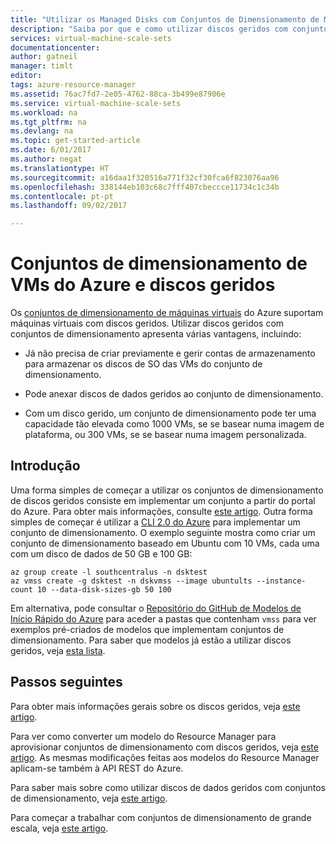 ```yaml
---
title: "Utilizar os Managed Disks com Conjuntos de Dimensionamento de Máquinas Virtuais do Azure | Microsoft Docs"
description: "Saiba por que e como utilizar discos geridos com conjuntos de dimensionamento de máquinas virtuais"
services: virtual-machine-scale-sets
documentationcenter: 
author: gatneil
manager: timlt
editor: 
tags: azure-resource-manager
ms.assetid: 76ac7fd7-2e05-4762-88ca-3b499e87906e
ms.service: virtual-machine-scale-sets
ms.workload: na
ms.tgt_pltfrm: na
ms.devlang: na
ms.topic: get-started-article
ms.date: 6/01/2017
ms.author: negat
ms.translationtype: HT
ms.sourcegitcommit: a16daa1f320516a771f32cf30fca6f823076aa96
ms.openlocfilehash: 338144eb103c68c7fff407cbeccce11734c1c34b
ms.contentlocale: pt-pt
ms.lasthandoff: 09/02/2017

---
```

# <a name="azure-vm-scale-sets-and-managed-disks"></a>Conjuntos de dimensionamento de VMs do Azure e discos geridos

Os [conjuntos de dimensionamento de máquinas virtuais](/azure/virtual-machine-scale-sets/) do Azure suportam máquinas virtuais com discos geridos. Utilizar discos geridos com conjuntos de dimensionamento apresenta várias vantagens, incluindo:

* Já não precisa de criar previamente e gerir contas de armazenamento para armazenar os discos de SO das VMs do conjunto de dimensionamento.

* Pode anexar discos de dados geridos ao conjunto de dimensionamento.

* Com um disco gerido, um conjunto de dimensionamento pode ter uma capacidade tão elevada como 1000 VMs, se se basear numa imagem de plataforma, ou 300 VMs, se se basear numa imagem personalizada.

## <a name="get-started"></a>Introdução

Uma forma simples de começar a utilizar os conjuntos de dimensionamento de discos geridos consiste em implementar um conjunto a partir do portal do Azure. Para obter mais informações, consulte [este artigo](./virtual-machine-scale-sets-portal-create.md). Outra forma simples de começar é utilizar a [CLI 2.0 do Azure](https://docs.microsoft.com/cli/azure/install-az-cli2) para implementar um conjunto de dimensionamento. O exemplo seguinte mostra como criar um conjunto de dimensionamento baseado em Ubuntu com 10 VMs, cada uma com um disco de dados de 50 GB e 100 GB:

```azurecli
az group create -l southcentralus -n dsktest
az vmss create -g dsktest -n dskvmss --image ubuntults --instance-count 10 --data-disk-sizes-gb 50 100
```

Em alternativa, pode consultar o [Repositório do GitHub de Modelos de Início Rápido do Azure](https://github.com/Azure/azure-quickstart-templates) para aceder a pastas que contenham `vmss` para ver exemplos pré-criados de modelos que implementam conjuntos de dimensionamento. Para saber que modelos já estão a utilizar discos geridos, veja [esta lista](https://github.com/Azure/azure-quickstart-templates/blob/master/managed-disk-support-list.md).

## <a name="next-steps"></a>Passos seguintes

Para obter mais informações gerais sobre os discos geridos, veja [este artigo](../virtual-machines/windows/managed-disks-overview.md).

Para ver como converter um modelo do Resource Manager para aprovisionar conjuntos de dimensionamento com discos geridos, veja [este artigo](./virtual-machine-scale-sets-convert-template-to-md.md). As mesmas modificações feitas aos modelos do Resource Manager aplicam-se também à API REST do Azure.

Para saber mais sobre como utilizar discos de dados geridos com conjuntos de dimensionamento, veja [este artigo](./virtual-machine-scale-sets-attached-disks.md).

Para começar a trabalhar com conjuntos de dimensionamento de grande escala, veja [este artigo](./virtual-machine-scale-sets-placement-groups.md).



